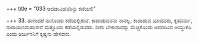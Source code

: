+++
title = "033 ಆದಡಾವಿಹೆವೊನ್ದು ಕಡೆಯಲಿ"

+++
33. ಹಾಗಾದರೆ ನಾನೊಂದು ಕಡೆಯಲ್ಲಿರುವೆ. ಕಾದಾಡುವವನು ನಾನಲ್ಲ.  ಕಾದಾಡುವ ಯಾದವರು, ಕೃತವರ್ಮ, ನಾರಾಯಣಮಹಾಸೇನೆ ಮತ್ತೊಂದು ಕಡೆಯಲ್ಲಿರುವರು. ನೀನು ಬೇಕಾದುದನ್ನು ಮೆಚ್ಚಿಕೊಂಡು ಆದರದಿಂದ ಆಯ್ದುಕೊ ಎಂದು ಅರ್ಜುನನಿಗೆ ಕೃಷ್ಣನು ಹೇಳಿದನು.